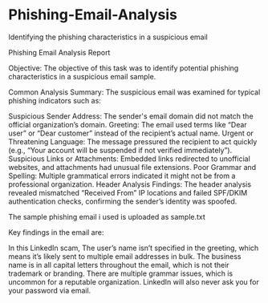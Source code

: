 # Phishing-Email-Analysis
Identifying the phishing characteristics  in a suspicious email

Phishing Email Analysis Report

Objective:
The objective of this task was to identify potential phishing characteristics in a suspicious email sample.

Common Analysis Summary:
The suspicious email was examined for typical phishing indicators such as:

Suspicious Sender Address: The sender's email domain did not match the official organization’s domain.
Greeting: The email used terms like “Dear user” or “Dear customer” instead of the recipient’s actual name.
Urgent or Threatening Language: The message pressured the recipient to act quickly (e.g., “Your account will be suspended if not verified immediately”).
Suspicious Links or Attachments: Embedded links redirected to unofficial websites, and attachments had unusual file extensions.
Poor Grammar and Spelling: Multiple grammatical errors indicated it might not be from a professional organization.
Header Analysis Findings: The header analysis revealed mismatched “Received From” IP locations and failed SPF/DKIM authentication checks, confirming the sender’s identity was spoofed.

The sample phishing email i used is uploaded as sample.txt

Key findings in the email are:

In this LinkedIn scam,
The user’s name isn’t specified in the greeting, which means it’s likely sent to multiple email addresses in bulk. 
The business name is in all capital letters throughout the email, which is not their trademark or branding. 
There are multiple grammar issues, which is uncommon for a reputable organization. 
LinkedIn will also never ask you for your password via email.


